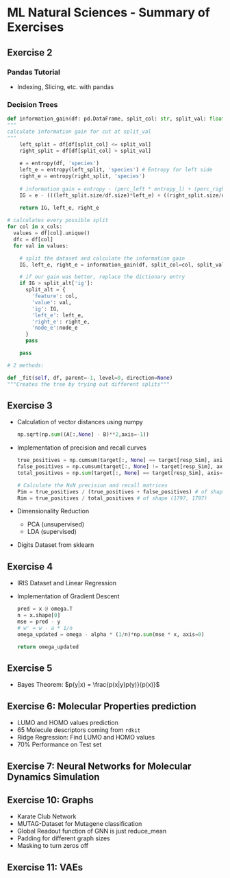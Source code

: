 # ML Natural Sciences - Summary of Exercises

## Exercise 2

### Pandas Tutorial

- Indexing, Slicing, etc. with pandas

### Decision Trees

```python
def information_gain(df: pd.DataFrame, split_col: str, split_val: float, y_col: str)
"""
calculate information gain for cut at split_val
"""
    left_split = df[df[split_col] <= split_val]
    right_split = df[df[split_col] > split_val]
    
    e = entropy(df, 'species')
    left_e = entropy(left_split, 'species') # Entropy for left side
    right_e = entropy(right_split, 'species')
    
    # information gain = entropy - (perc_left * entropy_l) + (perc_right * entropy_r)
    IG = e - (((left_split.size/df.size)*left_e) + ((right_split.size/df.size) * right_e))
    
    return IG, left_e, right_e
```

```python
# calculates every possible split
for col in x_cols:
  values = df[col].unique()
  dfc = df[col]
  for val in values:

    # split the dataset and calculate the information gain
    IG, left_e, right_e = information_gain(df, split_col=col, split_val=val, y_col=y_col)

    # if our gain was better, replace the dictionary entry
    if IG > split_alt['ig']:
      split_alt = {
        'feature': col,
        'value': val,
        'ig': IG,
        'left_e': left_e,
        'right_e': right_e,
        'node_e':node_e
      }
      pass

    pass
```

```python
# 2 methods:

def _fit(self, df, parent=-1, level=0, direction=None)
"""Creates the tree by trying out different splits"""
```

## Exercise 3

- Calculation of vector distances using numpy

  ```python
  np.sqrt(np.sum((A[:,None] - B)**2,axis=-1))
  ```

- Implementation of precision and recall curves 

  ```python
  true_positives = np.cumsum(target[:, None] == target[resp_Sim], axis=-1)
  false_positives = np.cumsum(target[:, None] != target[resp_Sim], axis=-1) 
  total_positives = np.sum(target[:, None] == target[resp_Sim], axis=-1)
  
  # Calculate the NxN precision and recall matrices
  Pim = true_positives / (true_positives + false_positives) # of shape (1797, 1797)
  Rim = true_positives / total_positives # of shape (1797, 1797)
  ```

- Dimensionality Reduction

  - PCA (unsupervised)
  - LDA (supervised)

- Digits Dataset from sklearn

## Exercise 4

- IRIS Dataset and Linear Regression

- Implementation of Gradient Descent

  ```python
  pred = x @ omega.T
  n = x.shape[0]
  mse = pred - y
  # w' = w - a * 1/n
  omega_updated = omega - alpha * (1/n)*np.sum(mse * x, axis=0)
  
  return omega_updated
  ```

## Exercise 5

- Bayes Theorem: 
  $p(y|x) = \frac{p(x|y)p(y)}{p(x)}$​​​

## Exercise 6: Molecular Properties prediction

- LUMO and HOMO values prediction
- 65 Molecule descriptors coming from `rdkit`
- Ridge Regression: Find LUMO and HOMO values
- 70% Performance on Test set

## Exercise 7: Neural Networks for Molecular Dynamics Simulation

## Exercise 10: Graphs

- Karate Club Network
- MUTAG-Dataset for Mutagene classification
- Global Readout function of GNN is just reduce_mean
- Padding for different graph sizes
- Masking to turn zeros off

## Exercise 11: VAEs



